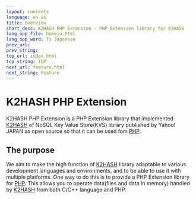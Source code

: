 ```yaml
---
layout: contents
language: en-us
title: Overview
short_desc: K2HASH PHP Extension - PHP Extension library for K2HASH
lang_opp_file: homeja.html
lang_opp_word: To Japanese
prev_url: 
prev_string: 
top_url: index.html
top_string: TOP
next_url: feature.html
next_string: Feature
---
```


# K2HASH PHP Extension
K2HASH PHP Extension is a PHP Extension library that implemented [K2HASH](https://k2hash.antpick.ax/) of NoSQL Key Value Store(KVS) library published by Yahoo! JAPAN as open source so that it can be used fom [PHP](https://www.php.net/).

## The purpose
We aim to make the high function of [K2HASH](https://k2hash.antpick.ax/) library adaptable to various development languages and environments, and to be able to use it with multiple platforms.
One way to do this is to provide a PHP Extension library for [PHP](https://www.php.net/).
This allows you to operate data(files and data in memory) handled by [K2HASH](https://k2hash.antpick.ax/) from both C/C++ language and PHP.
